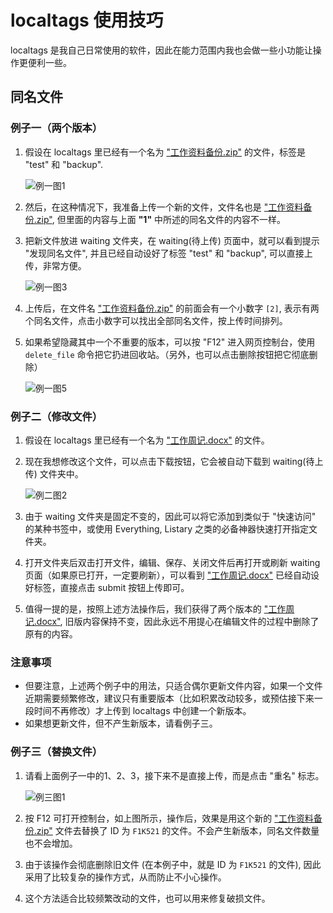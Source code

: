 # localtags 使用技巧

localtags 是我自己日常使用的软件，因此在能力范围内我也会做一些小功能让操作更便利一些。


## 同名文件

### 例子一（两个版本）

1. 假设在 localtags 里已经有一个名为 <u>"工作资料备份.zip"</u> 的文件，标签是 "test" 和 "backup".

   ![例一图1](http://127.0.0.1:53547/mainbucket/F1K56S)

2. 然后，在这种情况下，我准备上传一个新的文件，文件名也是 <u>"工作资料备份.zip"</u>, 但里面的内容与上面 **"1"** 中所述的同名文件的内容不一样。

3. 把新文件放进 waiting 文件夹，在 waiting(待上传) 页面中，就可以看到提示 "发现同名文件", 并且已经自动设好了标签 "test" 和 "backup", 可以直接上传，非常方便。

   ![例一图3](http://127.0.0.1:53547/mainbucket/F1K56V)

4. 上传后，在文件名 <u>"工作资料备份.zip"</u> 的前面会有一个小数字 `[2]`, 表示有两个同名文件，点击小数字可以找出全部同名文件，按上传时间排列。

5. 如果希望隐藏其中一个不重要的版本，可以按 "F12" 进入网页控制台，使用 `delete_file` 命令把它扔进回收站。（另外，也可以点击删除按钮把它彻底删除）

   ![例一图5](http://127.0.0.1:53547/mainbucket/F1K56W)

### 例子二（修改文件）

1. 假设在 localtags 里已经有一个名为 <u>"工作周记.docx"</u> 的文件。

2. 现在我想修改这个文件，可以点击下载按钮，它会被自动下载到 waiting(待上传) 文件夹中。

   ![例二图2](http://127.0.0.1:53547/mainbucket/F1K56X)

3. 由于 waiting 文件夹是固定不变的，因此可以将它添加到类似于 "快速访问" 的某种书签中，或使用 Everything, Listary 之类的必备神器快速打开指定文件夹。

4. 打开文件夹后双击打开文件，编辑、保存、关闭文件后再打开或刷新 waiting 页面（如果原已打开，一定要刷新），可以看到 <u>"工作周记.docx"</u> 已经自动设好标签，直接点击 submit 按钮上传即可。

5. 值得一提的是，按照上述方法操作后，我们获得了两个版本的 <u>"工作周记.docx"</u>, 旧版内容保持不变，因此永远不用提心在编辑文件的过程中删除了原有的内容。

### 注意事项

- 但要注意，上述两个例子中的用法，只适合偶尔更新文件内容，如果一个文件近期需要频繁修改，建议只有重要版本（比如积累改动较多，或预估接下来一段时间不再修改）才上传到 localtags 中创建一个新版本。
- 如果想更新文件，但不产生新版本，请看例子三。

### 例子三（替换文件）

1. 请看上面例子一中的1、2、3，接下来不是直接上传，而是点击 "重名" 标志。

   ![例三图1](http://127.0.0.1:53547/mainbucket/F1K573)

2. 按 F12 可打开控制台，如上图所示，操作后，效果是用这个新的 <u>"工作资料备份.zip"</u> 文件去替换了 ID 为 `F1K521` 的文件。不会产生新版本，同名文件数量也不会增加。

3. 由于该操作会彻底删除旧文件 (在本例子中，就是 ID 为 `F1K521` 的文件), 因此采用了比较复杂的操作方式，从而防止不小心操作。

4. 这个方法适合比较频繁改动的文件，也可以用来修复破损文件。
